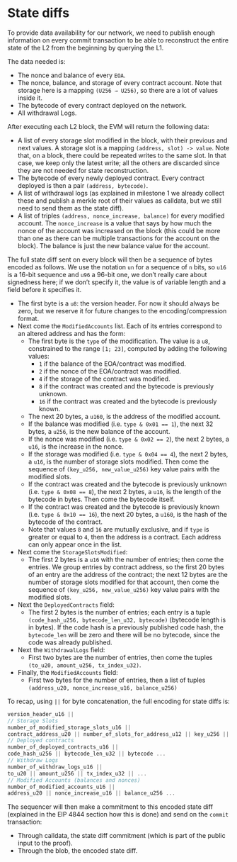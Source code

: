 # State diffs

To provide data availability for our network, we need to publish enough information on every commit transaction to be able to reconstruct the entire state of the L2 from the beginning by querying the L1.

The data needed is:

- The nonce and balance of every `EOA`.
- The nonce, balance, and storage of every contract account. Note that storage here is a mapping `(U256 → U256)`, so there are a lot of values inside it.
- The bytecode of every contract deployed on the network.
- All withdrawal Logs.

After executing each L2 block, the EVM will return the following data:

- A list of every storage slot modified in the block, with their previous and next values. A storage slot is a mapping `(address, slot) -> value`. Note that, on a block, there could be repeated writes to the same slot. In that case, we keep only the latest write; all the others are discarded since they are not needed for state reconstruction.
- The bytecode of every newly deployed contract. Every contract deployed is then a pair `(address, bytecode)`.
- A list of withdrawal logs (as explained in milestone 1 we already collect these and publish a merkle root of their values as calldata, but we still need to send them as the state diff).
- A list of triples `(address, nonce_increase, balance)` for every modified account. The `nonce_increase` is a value that says by how much the nonce of the account was increased on the block (this could be more than one as there can be multiple transactions for the account on the block). The balance is just the new balance value for the account.

The full state diff sent on every block will then be a sequence of bytes encoded as follows. We use the notation `un` for a sequence of `n` bits, so `u16` is a 16-bit sequence and `u96` a 96-bit one, we don’t really care about signedness here; if we don’t specify it, the value is of variable length and a field before it specifies it.

- The first byte is a `u8`: the version header. For now it should always be zero, but we reserve it for future changes to the encoding/compression format.
- Next come the `ModifiedAccounts` list. Each of its entries correspond to an altered address and has the form:
  - The first byte is the `type` of the modification. The value is a `u8`, constrained to the range `[1; 23]`, computed by adding the following values:
    - `1` if the balance of the EOA/contract was modified.
    - `2` if the nonce of the EOA/contract was modified.
    - `4` if the storage of the contract was modified.
    - `8` if the contract was created and the bytecode is previously unknown.
    - `16` if the contract was created and the bytecode is previously known.
  - The next 20 bytes, a `u160`, is the address of the modified account.
  - If the balance was modified (i.e. `type & 0x01 == 1`), the next 32 bytes, a `u256`, is the new balance of the account.
  - If the nonce was modified (i.e. `type & 0x02 == 2`), the next 2 bytes, a `u16`, is the increase in the nonce.
  - If the storage was modified (i.e. `type & 0x04 == 4`), the next 2 bytes, a `u16`, is the number of storage slots modified. Then come the sequence of `(key_u256, new_value_u256)` key value pairs with the modified slots.
  - If the contract was created and the bytecode is previously unknown (i.e. `type & 0x08 == 8`), the next 2 bytes, a `u16`, is the length of the bytecode in bytes. Then come the bytecode itself.
  - If the contract was created and the bytecode is previously known (i.e. `type & 0x10 == 16`), the next 20 bytes, a `u160`, is the hash of the bytecode of the contract.
  - Note that values `8` and `16` are mutually exclusive, and if `type` is greater or equal to `4`, then the address is a contract. Each address can only appear once in the list.
- Next come the `StorageSlotsModified`:
    - The first 2 bytes is a `u16` with the number of entries; then come the entries. We group entries by contract address, so the first 20 bytes of an entry are the address of the contract; the next 12 bytes are the number of storage slots modified for that account, then come the sequence of `(key_u256, new_value_u256)` key value pairs with the modified slots.
- Next the `DeployedContracts` field:
    - The first 2 bytes is the number of entries; each entry is a tuple `(code_hash_u256, bytecode_len_u32, bytecode)` (bytecode length is in bytes). If the code hash is a previously published code hash, the `bytecode_len` will be zero and there will be no bytecode, since the code was already published.
- Next the `WithdrawalLogs` field:
    - First two bytes are the number of entries, then come the tuples `(to_u20, amount_u256, tx_index_u32)`.
- Finally, the `ModifiedAccounts` field:
    - First two bytes for the number of entries, then a list of tuples `(address_u20, nonce_increase_u16, balance_u256)`

To recap, using `||` for byte concatenation, the full encoding for state diffs is:

```jsx
version_header_u16 ||
// Storage Slots
number_of_modified_storage_slots_u16 ||
contract_address_u20 || number_of_slots_for_address_u12 || key_u256 || value_u256 ...
// Deployed contracts
number_of_deployed_contracts_u16 ||
code_hash_u256 || bytecode_len_u32 || bytecode ...
// Withdraw Logs
number_of_withdraw_logs_u16 ||
to_u20 || amount_u256 || tx_index_u32 || ...
// Modified Accounts (balances and nonces)
number_of_modified_accounts_u16 ||
address_u20 || nonce_increase_u16 || balance_u256 ...
```



The sequencer will then make a commitment to this encoded state diff (explained in the EIP 4844 section how this is done) and send on the `commit` transaction:

- Through calldata, the state diff commitment (which is part of the public input to the proof).
- Through the blob, the encoded state diff.
